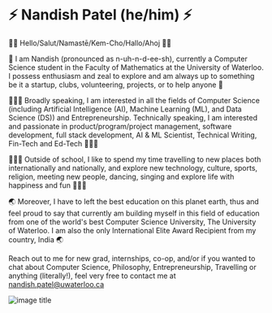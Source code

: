 # ⚡️ Nandish Patel (he/him) ⚡️
👋🏻 Hello/Salut/Namastē/Kem-Cho/Hallo/Ahoj 👋🏻

🙌 I am Nandish (pronounced as n-uh-n-d-ee-sh), currently a Computer Science student in the Faculty of Mathematics at the University of Waterloo. I possess enthusiasm and zeal to explore and am always up to something be it a startup, clubs, volunteering, projects, or to help anyone 🙌

👨🏻‍💻 Broadly speaking, I am interested in all the fields of Computer Science (including Artificial Intelligence (AI), Machine Learning (ML), and Data Science (DS)) and Entrepreneurship. Technically speaking, I am interested and passionate in product/program/project management, software development, full stack development, AI & ML Scientist, Technical Writing, Fin-Tech and Ed-Tech 👨🏻‍💻

👨🏻‍💻 Outside of school, I like to spend my time travelling to new places both internationally and nationally, and explore new technology, culture, sports, religion, meeting new people, dancing, singing and explore life with happiness and fun 🙋🏻‍♂️

🌏 Moreover, I have to left the best education on this planet earth, thus and feel proud to say that currently am building myself in this field of education from one of the world's best Computer Science University, The University of Waterloo. I am also the only International Elite Award Recipient from my country, India 🌏

Reach out to me for new grad, internships, co-op, and/or if you wanted to chat about Computer Science, Philosophy, Entrepreneurship, Travelling or anything (literally!), feel very free to contact me at nandish.patel@uwaterloo.ca

![image title](https://rushter.com/counter.svg)



<!--

### Hi there 👋

<div>
  <img src="https://github-readme-stats.vercel.app/api?username=nandishofficial&show_icons=true&theme=blueberry&hide_border=true&count_private=true" />
</div>

**nandishofficial/nandishofficial** is a ✨ _special_ ✨ repository because its `README.md` (this file) appears on your GitHub profile.

Here are some ideas to get you started:

- 🔭 I’m currently working on ...
- 🌱 I’m currently learning ...
- 👯 I’m looking to collaborate on ...
- 🤔 I’m looking for help with ...
- 💬 Ask me about ...
- 📫 How to reach me: ...
- 😄 Pronouns: ...
- ⚡ Fun fact: ...
-->
